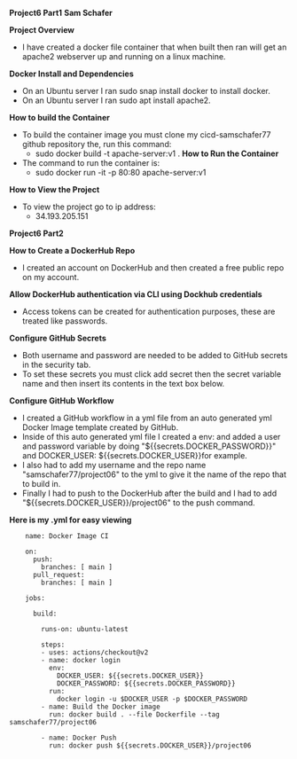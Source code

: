 **Project6 Part1**
**Sam Schafer**

**Project Overview**
- I have created a docker file container that when built then ran will get an apache2 webserver up and running on a linux machine.

**Docker Install and Dependencies**
- On an Ubuntu server I ran sudo snap install docker to install docker.
- On an Ubuntu server I ran sudo apt install apache2.

**How to build the Container**
- To build the container image you must clone my cicd-samschafer77 github repository the, run this command:
    -  sudo docker build -t apache-server:v1 .
**How to Run the Container**
- The command to run the container is:
    - sudo docker run -it -p 80:80 apache-server:v1

**How to View the Project**
- To view the project go to ip address:
    - 34.193.205.151

**Project6 Part2**

**How to Create a DockerHub Repo**
- I created an account on DockerHub and then created a free public repo on my account.

**Allow DockerHub authentication via CLI using Dockhub credentials**
- Access tokens can be created for authentication purposes, these are treated like passwords.

**Configure GitHub Secrets**
- Both username and password are needed to be added to GitHub secrets in the security tab. 
- To set these secrets you must click add secret then the secret variable name and then insert its contents in the text box below.

**Configure GitHub Workflow**
- I created a GitHub workflow in a yml file from an auto generated yml Docker Image template created by GitHub. 
- Inside of this auto generated yml file I created a env: and added a user and password variable by doing "${{secrets.DOCKER_PASSWORD}}" and DOCKER_USER: ${{secrets.DOCKER_USER}}for example.
- I also had to add my username and the repo name "samschafer77/project06" to the yml to give it the name of the repo that to build in.
- Finally I had to push to the DockerHub after the build and I had to add "${{secrets.DOCKER_USER}}/project06" to the push command.

**Here is my .yml for easy viewing**

        name: Docker Image CI

        on:
          push:
            branches: [ main ]
          pull_request:
            branches: [ main ]

        jobs:

          build:

            runs-on: ubuntu-latest

            steps:
            - uses: actions/checkout@v2
            - name: docker login
              env: 
                DOCKER_USER: ${{secrets.DOCKER_USER}}
                DOCKER_PASSWORD: ${{secrets.DOCKER_PASSWORD}}
              run:
                docker login -u $DOCKER_USER -p $DOCKER_PASSWORD
            - name: Build the Docker image
              run: docker build . --file Dockerfile --tag samschafer77/project06

            - name: Docker Push
              run: docker push ${{secrets.DOCKER_USER}}/project06
